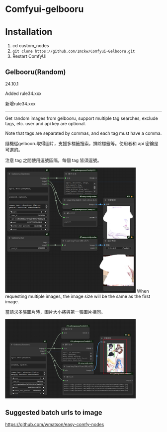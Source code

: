 # Comfyui-gelbooru

# Installation
1. cd custom_nodes
1. `git clone https://github.com/1mckw/Comfyui-Gelbooru.git`
1. Restart ComfyUI

## Gelbooru(Random)

24.10.1

Added rule34.xxx

新增rule34.xxx

------------------------------------------------------------------------------------------------
Get random images from gelbooru, support multiple tag searches, exclude tags, etc. user and api key are optional.

Note that tags are separated by commas, and each tag must have a comma.


隨機從gelbooru取得圖片，支援多標籤搜索，排除標籤等。使用者和 api 密鑰是可選的。

注意 tag 之間使用逗號區隔，每個 tag 皆須逗號。

<img src='1.png' width='420'>
When requesting multiple images, the image size will be the same as the first image.

當請求多張圖片時，圖片大小將與第一張圖片相同。

<img src='2.png' width='420'>

## Suggested batch urls to image

https://github.com/wmatson/easy-comfy-nodes
